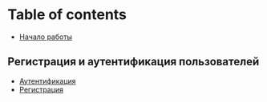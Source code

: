# Table of contents

* [Начало работы](README.md)

## Регистрация и аутентификация пользователей

* [Аутентификация](registraciya-i-autentifikaciya-polzovatelei/autentifikaciya.md)
* [Регистрация](registraciya-i-autentifikaciya-polzovatelei/registraciya.md)

